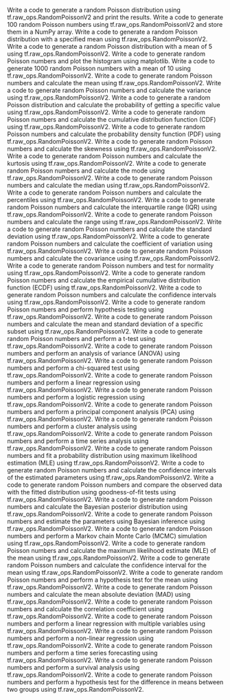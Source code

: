 Write a code to generate a random Poisson distribution using tf.raw_ops.RandomPoissonV2 and print the results.
Write a code to generate 100 random Poisson numbers using tf.raw_ops.RandomPoissonV2 and store them in a NumPy array.
Write a code to generate a random Poisson distribution with a specified mean using tf.raw_ops.RandomPoissonV2.
Write a code to generate a random Poisson distribution with a mean of 5 using tf.raw_ops.RandomPoissonV2.
Write a code to generate random Poisson numbers and plot the histogram using matplotlib.
Write a code to generate 1000 random Poisson numbers with a mean of 10 using tf.raw_ops.RandomPoissonV2.
Write a code to generate random Poisson numbers and calculate the mean using tf.raw_ops.RandomPoissonV2.
Write a code to generate random Poisson numbers and calculate the variance using tf.raw_ops.RandomPoissonV2.
Write a code to generate a random Poisson distribution and calculate the probability of getting a specific value using tf.raw_ops.RandomPoissonV2.
Write a code to generate random Poisson numbers and calculate the cumulative distribution function (CDF) using tf.raw_ops.RandomPoissonV2.
Write a code to generate random Poisson numbers and calculate the probability density function (PDF) using tf.raw_ops.RandomPoissonV2.
Write a code to generate random Poisson numbers and calculate the skewness using tf.raw_ops.RandomPoissonV2.
Write a code to generate random Poisson numbers and calculate the kurtosis using tf.raw_ops.RandomPoissonV2.
Write a code to generate random Poisson numbers and calculate the mode using tf.raw_ops.RandomPoissonV2.
Write a code to generate random Poisson numbers and calculate the median using tf.raw_ops.RandomPoissonV2.
Write a code to generate random Poisson numbers and calculate the percentiles using tf.raw_ops.RandomPoissonV2.
Write a code to generate random Poisson numbers and calculate the interquartile range (IQR) using tf.raw_ops.RandomPoissonV2.
Write a code to generate random Poisson numbers and calculate the range using tf.raw_ops.RandomPoissonV2.
Write a code to generate random Poisson numbers and calculate the standard deviation using tf.raw_ops.RandomPoissonV2.
Write a code to generate random Poisson numbers and calculate the coefficient of variation using tf.raw_ops.RandomPoissonV2.
Write a code to generate random Poisson numbers and calculate the covariance using tf.raw_ops.RandomPoissonV2.
Write a code to generate random Poisson numbers and test for normality using tf.raw_ops.RandomPoissonV2.
Write a code to generate random Poisson numbers and calculate the empirical cumulative distribution function (ECDF) using tf.raw_ops.RandomPoissonV2.
Write a code to generate random Poisson numbers and calculate the confidence intervals using tf.raw_ops.RandomPoissonV2.
Write a code to generate random Poisson numbers and perform hypothesis testing using tf.raw_ops.RandomPoissonV2.
Write a code to generate random Poisson numbers and calculate the mean and standard deviation of a specific subset using tf.raw_ops.RandomPoissonV2.
Write a code to generate random Poisson numbers and perform a t-test using tf.raw_ops.RandomPoissonV2.
Write a code to generate random Poisson numbers and perform an analysis of variance (ANOVA) using tf.raw_ops.RandomPoissonV2.
Write a code to generate random Poisson numbers and perform a chi-squared test using tf.raw_ops.RandomPoissonV2.
Write a code to generate random Poisson numbers and perform a linear regression using tf.raw_ops.RandomPoissonV2.
Write a code to generate random Poisson numbers and perform a logistic regression using tf.raw_ops.RandomPoissonV2.
Write a code to generate random Poisson numbers and perform a principal component analysis (PCA) using tf.raw_ops.RandomPoissonV2.
Write a code to generate random Poisson numbers and perform a cluster analysis using tf.raw_ops.RandomPoissonV2.
Write a code to generate random Poisson numbers and perform a time series analysis using tf.raw_ops.RandomPoissonV2.
Write a code to generate random Poisson numbers and fit a probability distribution using maximum likelihood estimation (MLE) using tf.raw_ops.RandomPoissonV2.
Write a code to generate random Poisson numbers and calculate the confidence intervals of the estimated parameters using tf.raw_ops.RandomPoissonV2.
Write a code to generate random Poisson numbers and compare the observed data with the fitted distribution using goodness-of-fit tests using tf.raw_ops.RandomPoissonV2.
Write a code to generate random Poisson numbers and calculate the Bayesian posterior distribution using tf.raw_ops.RandomPoissonV2.
Write a code to generate random Poisson numbers and estimate the parameters using Bayesian inference using tf.raw_ops.RandomPoissonV2.
Write a code to generate random Poisson numbers and perform a Markov chain Monte Carlo (MCMC) simulation using tf.raw_ops.RandomPoissonV2.
Write a code to generate random Poisson numbers and calculate the maximum likelihood estimate (MLE) of the mean using tf.raw_ops.RandomPoissonV2.
Write a code to generate random Poisson numbers and calculate the confidence interval for the mean using tf.raw_ops.RandomPoissonV2.
Write a code to generate random Poisson numbers and perform a hypothesis test for the mean using tf.raw_ops.RandomPoissonV2.
Write a code to generate random Poisson numbers and calculate the mean absolute deviation (MAD) using tf.raw_ops.RandomPoissonV2.
Write a code to generate random Poisson numbers and calculate the correlation coefficient using tf.raw_ops.RandomPoissonV2.
Write a code to generate random Poisson numbers and perform a linear regression with multiple variables using tf.raw_ops.RandomPoissonV2.
Write a code to generate random Poisson numbers and perform a non-linear regression using tf.raw_ops.RandomPoissonV2.
Write a code to generate random Poisson numbers and perform a time series forecasting using tf.raw_ops.RandomPoissonV2.
Write a code to generate random Poisson numbers and perform a survival analysis using tf.raw_ops.RandomPoissonV2.
Write a code to generate random Poisson numbers and perform a hypothesis test for the difference in means between two groups using tf.raw_ops.RandomPoissonV2.